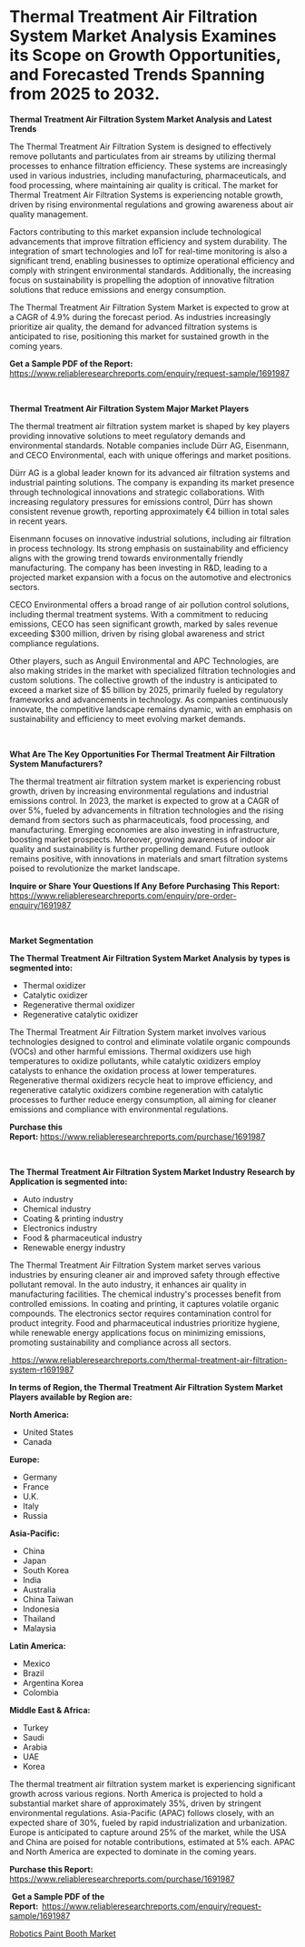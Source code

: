 <p><h1>Thermal Treatment Air Filtration System Market Analysis Examines its Scope on Growth Opportunities, and Forecasted Trends Spanning from 2025 to 2032.</h1></p><p><strong>Thermal Treatment Air Filtration System Market Analysis and Latest Trends</strong></p>
<p><p>The Thermal Treatment Air Filtration System is designed to effectively remove pollutants and particulates from air streams by utilizing thermal processes to enhance filtration efficiency. These systems are increasingly used in various industries, including manufacturing, pharmaceuticals, and food processing, where maintaining air quality is critical. The market for Thermal Treatment Air Filtration Systems is experiencing notable growth, driven by rising environmental regulations and growing awareness about air quality management.</p><p>Factors contributing to this market expansion include technological advancements that improve filtration efficiency and system durability. The integration of smart technologies and IoT for real-time monitoring is also a significant trend, enabling businesses to optimize operational efficiency and comply with stringent environmental standards. Additionally, the increasing focus on sustainability is propelling the adoption of innovative filtration solutions that reduce emissions and energy consumption.</p><p>The Thermal Treatment Air Filtration System Market is expected to grow at a CAGR of 4.9% during the forecast period. As industries increasingly prioritize air quality, the demand for advanced filtration systems is anticipated to rise, positioning this market for sustained growth in the coming years.</p></p>
<p><strong>Get a Sample PDF of the Report:&nbsp;</strong> <a href="https://www.reliableresearchreports.com/enquiry/request-sample/1691987?utm_campaign=83&utm_medium=2&utm_source=Github&utm_content=ia&utm_term=07012025&utm_id=thermal-treatment-air-filtration-system">https://www.reliableresearchreports.com/enquiry/request-sample/1691987</a></p>
<p>&nbsp;</p>
<p><strong>Thermal Treatment Air Filtration System Major Market Players</strong></p>
<p><p>The thermal treatment air filtration system market is shaped by key players providing innovative solutions to meet regulatory demands and environmental standards. Notable companies include Dürr AG, Eisenmann, and CECO Environmental, each with unique offerings and market positions.</p><p>Dürr AG is a global leader known for its advanced air filtration systems and industrial painting solutions. The company is expanding its market presence through technological innovations and strategic collaborations. With increasing regulatory pressures for emissions control, Dürr has shown consistent revenue growth, reporting approximately €4 billion in total sales in recent years.</p><p>Eisenmann focuses on innovative industrial solutions, including air filtration in process technology. Its strong emphasis on sustainability and efficiency aligns with the growing trend towards environmentally friendly manufacturing. The company has been investing in R&D, leading to a projected market expansion with a focus on the automotive and electronics sectors.</p><p>CECO Environmental offers a broad range of air pollution control solutions, including thermal treatment systems. With a commitment to reducing emissions, CECO has seen significant growth, marked by sales revenue exceeding $300 million, driven by rising global awareness and strict compliance regulations.</p><p>Other players, such as Anguil Environmental and APC Technologies, are also making strides in the market with specialized filtration technologies and custom solutions. The collective growth of the industry is anticipated to exceed a market size of $5 billion by 2025, primarily fueled by regulatory frameworks and advancements in technology. As companies continuously innovate, the competitive landscape remains dynamic, with an emphasis on sustainability and efficiency to meet evolving market demands.</p></p>
<p>&nbsp;</p>
<p><strong>What Are The Key Opportunities For Thermal Treatment Air Filtration System Manufacturers?</strong></p>
<p><p>The thermal treatment air filtration system market is experiencing robust growth, driven by increasing environmental regulations and industrial emissions control. In 2023, the market is expected to grow at a CAGR of over 5%, fueled by advancements in filtration technologies and the rising demand from sectors such as pharmaceuticals, food processing, and manufacturing. Emerging economies are also investing in infrastructure, boosting market prospects. Moreover, growing awareness of indoor air quality and sustainability is further propelling demand. Future outlook remains positive, with innovations in materials and smart filtration systems poised to revolutionize the market landscape.</p></p>
<p><strong>Inquire or Share Your Questions If Any Before Purchasing This Report:</strong> <a href="https://www.reliableresearchreports.com/enquiry/pre-order-enquiry/1691987?utm_campaign=83&utm_medium=2&utm_source=Github&utm_content=ia&utm_term=07012025&utm_id=thermal-treatment-air-filtration-system">https://www.reliableresearchreports.com/enquiry/pre-order-enquiry/1691987</a></p>
<p>&nbsp;</p>
<p><strong>Market Segmentation</strong></p>
<p><strong>The Thermal Treatment Air Filtration System Market Analysis by types is segmented into:</strong></p>
<p><ul><li>Thermal oxidizer</li><li>Catalytic oxidizer</li><li>Regenerative thermal oxidizer</li><li>Regenerative catalytic oxidizer</li></ul></p>
<p><p>The Thermal Treatment Air Filtration System market involves various technologies designed to control and eliminate volatile organic compounds (VOCs) and other harmful emissions. Thermal oxidizers use high temperatures to oxidize pollutants, while catalytic oxidizers employ catalysts to enhance the oxidation process at lower temperatures. Regenerative thermal oxidizers recycle heat to improve efficiency, and regenerative catalytic oxidizers combine regeneration with catalytic processes to further reduce energy consumption, all aiming for cleaner emissions and compliance with environmental regulations.</p></p>
<p><strong>Purchase this Report:&nbsp;</strong><a href="https://www.reliableresearchreports.com/purchase/1691987?utm_campaign=83&utm_medium=2&utm_source=Github&utm_content=ia&utm_term=07012025&utm_id=thermal-treatment-air-filtration-system">https://www.reliableresearchreports.com/purchase/1691987</a></p>
<p>&nbsp;</p>
<p><strong>The Thermal Treatment Air Filtration System Market Industry Research by Application is segmented into:</strong></p>
<p><ul><li>Auto industry</li><li>Chemical industry</li><li>Coating & printing industry</li><li>Electronics industry</li><li>Food & pharmaceutical industry</li><li>Renewable energy industry</li></ul></p>
<p><p>The Thermal Treatment Air Filtration System market serves various industries by ensuring cleaner air and improved safety through effective pollutant removal. In the auto industry, it enhances air quality in manufacturing facilities. The chemical industry's processes benefit from controlled emissions. In coating and printing, it captures volatile organic compounds. The electronics sector requires contamination control for product integrity. Food and pharmaceutical industries prioritize hygiene, while renewable energy applications focus on minimizing emissions, promoting sustainability and compliance across all sectors.</p></p>
<p><a href="https://www.reliableresearchreports.com/thermal-treatment-air-filtration-system-r1691987?utm_campaign=83&utm_medium=2&utm_source=Github&utm_content=ia&utm_term=07012025&utm_id=thermal-treatment-air-filtration-system">&nbsp;https://www.reliableresearchreports.com/thermal-treatment-air-filtration-system-r1691987</a></p>
<p><strong>In terms of Region, the Thermal Treatment Air Filtration System Market Players available by Region are:</strong></p>
<p>
    <p> <strong> North America: </strong>
        <ul>
            <li>United States</li>
            <li>Canada</li>
        </ul>
        </p> 
    <p> <strong> Europe: </strong>
        <ul>
            <li>Germany</li>
            <li>France</li>
            <li>U.K.</li>
            <li>Italy</li>
            <li>Russia</li>
        </ul>
        </p> 
    <p> <strong> Asia-Pacific: </strong>
        <ul>
            <li>China</li>
            <li>Japan</li>
            <li>South Korea</li>
            <li>India</li>
            <li>Australia</li>
            <li>China Taiwan</li>
            <li>Indonesia</li>
            <li>Thailand</li>
            <li>Malaysia</li>
        </ul>
        </p> 
    <p> <strong> Latin America: </strong>
        <ul>
            <li>Mexico</li>
            <li>Brazil</li>
            <li>Argentina Korea</li>
            <li>Colombia</li>
        </ul>
        </p> 
    <p> <strong> Middle East & Africa: </strong>
        <ul>
            <li>Turkey</li>
            <li>Saudi</li>
            <li>Arabia</li>
            <li>UAE</li>
            <li>Korea</li>
        </ul>
    </p>
    </p>
<p><p>The thermal treatment air filtration system market is experiencing significant growth across various regions. North America is projected to hold a substantial market share of approximately 35%, driven by stringent environmental regulations. Asia-Pacific (APAC) follows closely, with an expected share of 30%, fueled by rapid industrialization and urbanization. Europe is anticipated to capture around 25% of the market, while the USA and China are poised for notable contributions, estimated at 5% each. APAC and North America are expected to dominate in the coming years.</p></p>
<p><strong>Purchase this Report: </strong><a href="https://www.reliableresearchreports.com/purchase/1691987?utm_campaign=83&utm_medium=2&utm_source=Github&utm_content=ia&utm_term=07012025&utm_id=thermal-treatment-air-filtration-system">https://www.reliableresearchreports.com/purchase/1691987</a></p>
<p>&nbsp;<strong>Get a Sample PDF of the Report:&nbsp;&nbsp;</strong><a href="https://www.reliableresearchreports.com/enquiry/request-sample/1691987?utm_campaign=83&utm_medium=2&utm_source=Github&utm_content=ia&utm_term=07012025&utm_id=thermal-treatment-air-filtration-system">https://www.reliableresearchreports.com/enquiry/request-sample/1691987</a></p>
<p><strong></strong></p>
<p><p><a href="https://github.com/mharielmesa/Market-Research-Report-List-5/blob/main/robotics-paint-booth-market.md?utm_campaign=83&utm_medium=2&utm_source=Github&utm_content=ia&utm_term=07012025&utm_id=thermal-treatment-air-filtration-system">Robotics Paint Booth Market</a></p></p>